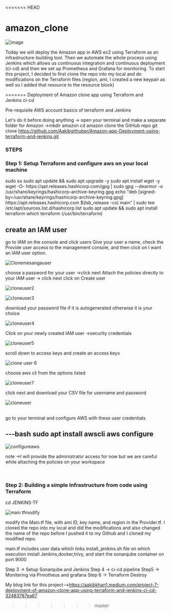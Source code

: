 <<<<<<< HEAD
<h1>amazon_clone</h1>

![image](https://github.com/user-attachments/assets/ae121445-b862-4c10-a109-81e1e6367603)

Today we will deploy the Amazon app in AWS ec2 using Terraform as an infrastructure-building tool. Then we automate the whole process using Jenkins which allows us continuous integration and continuous deployment (ci-cd) and then we set up Prometheus and Grafana for monitoring. To start this project, I decided to first clone the repo into my local and do modifications on the Terraform files (region, ami, I created a new keypair as well so I added that resource to the resource block)

=======
Deployment of Amazon clone app using Terraform and Jenkins ci-cd

Pre-requisite
AWS account
basics of terraform and Jenkins

Let's do it
before doing anything →
open your terminal and make a separate folder for Amazon →mkdir amazon
cd amazon
clone the GitHub repo
git clone https://github.com/Aakibgithuber/Amazon-app-Deployment-using-terraform-and-jenkins.git

<h3>STEPS</h3>
<h3>Step 1: Setup Terraform and configure aws on your local machine</h3>
  sudo su
  sudo apt update && sudo apt upgrade -y
  sudo apt install wget -y
  wget -O- https://apt.releases.hashicorp.com/gpg | sudo gpg --dearmor -o /usr/share/keyrings/hashicorp-archive-keyring.gpg
  echo "deb [signed-by=/usr/share/keyrings/hashicorp-archive-keyring.gpg] https://apt.releases.hashicorp.com $(lsb_release -cs) main" | sudo tee 
  /etc/apt/sources.list.d/hashicorp.list
  sudo apt update && sudo apt install terraform
  which terraform (/usr/bin/terraform)

  <h2>create an IAM user</h2>
  
  go to IAM on the console and click users
  Give your user a name, check the Provide user access to the management console, and then click on I want an IAM user option.

  ![Clonemesangauser](https://github.com/user-attachments/assets/787785a7-a10c-438b-bb42-ddbd27af70bd)

  
  choose a password for your user →click next
  Attach the policies directly to your IAM user → click next
  click on Create user


  ![cloneuser2](https://github.com/user-attachments/assets/7c08df31-2558-4469-9ab0-9a25fd01358d)


  ![cloneuser3](https://github.com/user-attachments/assets/d389e3f0-364c-4b7b-ae72-7cb4f7718775)


  download your password file if it is autogenerated otherwise it is your choice

  ![cloneuser4](https://github.com/user-attachments/assets/c20924a6-7a56-4983-bd0d-ce7724e7a775)

 
  Click on your newly created  IAM user →security credentials


 ![cloneuser5](https://github.com/user-attachments/assets/9079878b-388e-4b3e-95c7-7a20a9b65b79)

  
  
  scroll down to access keys and create an access keys


  ![clone user 6](https://github.com/user-attachments/assets/d6094bbc-3ac4-40e0-b4ec-2f3d2ca21f29)

  

  choose aws cli from the options listed



  ![cloneuser7](https://github.com/user-attachments/assets/c7705aa3-b164-4155-95dc-f90a64f0fb34)
  

  click next and download your CSV file for username and password

  

 ![cloneuser](https://github.com/user-attachments/assets/dd45f7dd-edc1-4dcf-a7d1-7866e38051cd)


  <br>
  go to your terminal and configure AWS with these user credentials

  ---bash
      sudo apt install awscli 
      aws configure
  ---


  ![configureaws](https://github.com/user-attachments/assets/5b8efb5a-400e-4f62-b5ea-de84457c6e2f)


  note →I will provide the administrator access for now but we are careful while attaching the policies on your workspace

  </br>
  
<h3>Step 2: Building a simple Infrastructure from code using Terraform</h3>

 cd JENKINS-TF

 ![main tfmodify](https://github.com/user-attachments/assets/cf66f730-928e-4018-ae45-b2bbf7e70301)
 


modify the Main.tf file, with ami ID, key name, and region in the Provider.tf. I cloned the repo into my local and did the modifications and also changed the name of the repo before I pushed it to my Github and I cloned my modified repo.

main.tf includes user data which links install_jenkins.sh file on which execution install Jenkins,docker,trivy, and start the sonarqube container on port 9000
 
Step 3 → Setup Sonarqube and Jenkins
Step 4 → ci-cd pipeline
Step5 → Monitering via Prmotheus and grafana
Step 6 → Terraform Destroy

My blog link for this project-->https://aakibkhan1.medium.com/project-7-deployment-of-amazon-clone-app-using-terraform-and-jenkins-ci-cd-32483787ea67
                
>>>>>>> master
